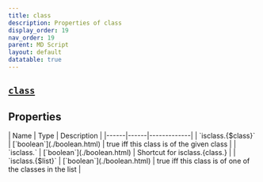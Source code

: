 ```yaml
---
title: class
description: Properties of class
display_order: 19
nav_order: 19
parent: MD Script
layout: default
datatable: true
---
```


##  [`class`](./class.html) 


## Properties

<div class="datatable-begin"></div>
| Name | Type | Description |
|------|------|-------------|
| `isclass.{$class}` | [`boolean`](./boolean.html) | true iff this class is of the given class |
| `isclass.<classname>` | [`boolean`](./boolean.html) | Shortcut for isclass.{class.<classname>} |
| `isclass.{$list}` | [`boolean`](./boolean.html) | true iff this class is of one of the classes in the list |
<div class="datatable-end"></div>



